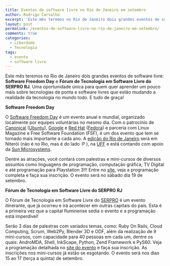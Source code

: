 ```yaml
---
title: Eventos de software livre no Rio de Janeiro em setembro
author: Rodrigo Carvalho
excerpt: 'Este mês teremos no Rio de Janeiro dois grandes eventos de software livre: Software Freedom Day e Fórum de Tecnologia em Software Livre do SERPRO RJ. Uma oportunidade única para quem quer aprender um pouco mais sobre tecnologias de ponta e software livres que estão mudando a realidade da tecnologia no mundo todo. E tudo de graça!'
layout: post
permalink: /eventos-de-software-livre-no-rio-de-janeiro-em-setembro/
comments: true
categories:
  - Liberdade
  - Tecnologia
tags:
  - evento
  - software livre
---
```

Este mês teremos no Rio de Janeiro dois grandes eventos de software livre: **Software Freedom Day** e **Fórum de Tecnologia em Software Livre do SERPRO RJ**. Uma oportunidade única para quem quer aprender um pouco mais sobre tecnologias de ponta e software livres que estão mudando a realidade da tecnologia no mundo todo. E tudo de graça!

**Software Freedom Day**

O <a href="http://softwarefreedomday.org/" target="_blank">Software Freedom Day</a> é um evento anual e mundial, organizado localmente por equipes voluntárias no mesmo dia. Com o patrocínio de <a href="http://www.canonical.com/" target="_blank">Canonical</a> (<a href="http://www.ubuntu.com/" target="_blank">Ubuntu</a>), <a href="http://www.google.com" target="_blank">Google</a> e <a href="http://www.redhat.com/" target="_blank">Red Hat</a> (<a href="http://www.fedoraproject.org/" target="_blank">Fedora</a>) e parceria com Linux Magazine e Free Software Foundation (FSF), é um dos evento que tem se tornado mais importante a cada ano. A <a href="http://softwarefreedomday.org/teams/centralandsouthamerica/brasil/rj" target="_blank">edição do Rio de Janeiro</a> será em Niterói (não é no Rio, mas é do lado :P ), na <a href="http://www.uff.br/" target="_blank">UFF</a> e está contando com apoio da <a href="http://www.sun.com/" target="_blank">Sun Microsystems</a>.

Dentre as atrações, você contará com palestras e mini-cursos de diversos assuntos como linguagens de programação, computação gráfica, TV Digital e até programação para Playstation 3!!! Entre no <a href="http://softwarefreedomday.org/teams/centralandsouthamerica/brasil/rj" target="_blank">site</a>, veja a programação completa e faça sua inscrição. O evento será no sábado dia 19 de setembro.

**Fórum de Tecnologia em Software Livre do SERPRO RJ**

O Fórum de Tecnologia em Software Livre do <a href="http://www.serpro.gov.br/" target="_blank">SERPRO</a> é um evento itinerante, que já ocorreu e irá acontecer em outras capitais do país. Esta é a primeira vez que a capital fluminense sedia o evento e a programação está imperdível!

Serão 3 dias de palestras com variados temas, como: Ruby On Rails, Cloud Computing, Scrum, Web2Py, Blender 3D e ODF, além da realização de 9 mini-cursos, com capacidade para 40 pessoas em cada um, dentre os quais: AndroMDA, Shell, InkScape, Python, Zend Framework e PyS60. Veja a programação detalhada no <a href="http://www.softwarelivre.serpro.gov.br/riodejaneiro" target="_blank">site do evento</a> e faça sua inscrição. As inscrições nos mini-cursos já estão se esgotando. O evento será nos dias 15 ao 17 (terça a quinta) de setembro.
